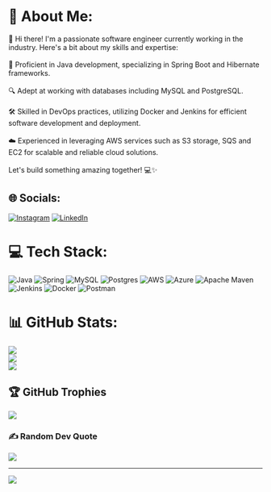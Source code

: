 # 💫 About Me:
👋 Hi there! I'm a passionate software engineer currently working in the industry. Here's a bit about my skills and expertise:<br><br>🚀 Proficient in Java development, specializing in Spring Boot and Hibernate frameworks.<br><br>🔍 Adept at working with databases including MySQL and PostgreSQL.<br><br>🛠️ Skilled in DevOps practices, utilizing Docker and Jenkins for efficient software development and deployment.<br><br>☁️ Experienced in leveraging AWS services such as S3 storage, SQS and EC2 for scalable and reliable cloud solutions.<br><br>Let's build something amazing together! 💻✨


## 🌐 Socials:
[![Instagram](https://img.shields.io/badge/Instagram-%23E4405F.svg?logo=Instagram&logoColor=white)](https://instagram.com/ajay_shinde_vs) [![LinkedIn](https://img.shields.io/badge/LinkedIn-%230077B5.svg?logo=linkedin&logoColor=white)](https://linkedin.com/in/ajay-shinde-757a13263) 

# 💻 Tech Stack:
![Java](https://img.shields.io/badge/java-%23ED8B00.svg?style=for-the-badge&logo=openjdk&logoColor=white) ![Spring](https://img.shields.io/badge/spring-%236DB33F.svg?style=for-the-badge&logo=spring&logoColor=white) ![MySQL](https://img.shields.io/badge/mysql-%2300000f.svg?style=for-the-badge&logo=mysql&logoColor=white) ![Postgres](https://img.shields.io/badge/postgres-%23316192.svg?style=for-the-badge&logo=postgresql&logoColor=white) ![AWS](https://img.shields.io/badge/AWS-%23FF9900.svg?style=for-the-badge&logo=amazon-aws&logoColor=white) ![Azure](https://img.shields.io/badge/azure-%230072C6.svg?style=for-the-badge&logo=microsoftazure&logoColor=white) ![Apache Maven](https://img.shields.io/badge/Apache%20Maven-C71A36?style=for-the-badge&logo=Apache%20Maven&logoColor=white) ![Jenkins](https://img.shields.io/badge/jenkins-%232C5263.svg?style=for-the-badge&logo=jenkins&logoColor=white) ![Docker](https://img.shields.io/badge/docker-%230db7ed.svg?style=for-the-badge&logo=docker&logoColor=white) ![Postman](https://img.shields.io/badge/Postman-FF6C37?style=for-the-badge&logo=postman&logoColor=white)
# 📊 GitHub Stats:
![](https://github-readme-stats.vercel.app/api?username=AjayShinde1999&theme=radical&hide_border=false&include_all_commits=true&count_private=true)<br/>
![](https://github-readme-streak-stats.herokuapp.com/?user=AjayShinde1999&theme=radical&hide_border=false)<br/>
![](https://github-readme-stats.vercel.app/api/top-langs/?username=AjayShinde1999&theme=radical&hide_border=false&include_all_commits=true&count_private=true&layout=compact)

## 🏆 GitHub Trophies
![](https://github-profile-trophy.vercel.app/?username=AjayShinde1999&theme=radical&no-frame=false&no-bg=true&margin-w=4)

### ✍️ Random Dev Quote
![](https://quotes-github-readme.vercel.app/api?type=horizontal&theme=radical)

---
[![](https://visitcount.itsvg.in/api?id=AjayShinde1999&icon=0&color=0)](https://visitcount.itsvg.in)

<!-- Proudly created with GPRM ( https://gprm.itsvg.in ) -->

